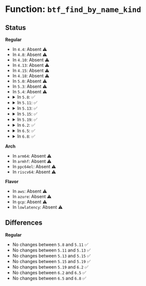 # Function: <code>btf_find_by_name_kind</code>

## Status
<b>Regular</b>
<ul>
<li>
In <code>4.4</code>: Absent ⚠️
</li>
<li>
In <code>4.8</code>: Absent ⚠️
</li>
<li>
In <code>4.10</code>: Absent ⚠️
</li>
<li>
In <code>4.13</code>: Absent ⚠️
</li>
<li>
In <code>4.15</code>: Absent ⚠️
</li>
<li>
In <code>4.18</code>: Absent ⚠️
</li>
<li>
In <code>5.0</code>: Absent ⚠️
</li>
<li>
In <code>5.3</code>: Absent ⚠️
</li>
<li>
In <code>5.4</code>: Absent ⚠️
</li>
<li>
<details>
<summary>In <code>5.8</code>: ✅</summary>

```c
s32 btf_find_by_name_kind(const struct btf *btf, const char *name, u8 kind);
```

**Collision:** Unique Global

**Inline:** No

**Transformation:** False

**Instances:**

```
In kernel/bpf/btf.c (ffffffff81222d90)
Location: kernel/bpf/btf.c:385
Inline: False
Direct callers:
  - kernel/bpf/bpf_struct_ops.c:bpf_struct_ops_init
  - kernel/bpf/bpf_struct_ops.c:bpf_struct_ops_init
  - kernel/bpf/bpf_struct_ops.c:bpf_struct_ops_init
  - net/ipv4/bpf_tcp_ca.c:bpf_tcp_ca_init
  - net/ipv4/bpf_tcp_ca.c:bpf_tcp_ca_init
```
**Symbols:**

```
ffffffff81222d90-ffffffff81222e1f: btf_find_by_name_kind (STB_GLOBAL)
```
</details>
</li>
<li>
<details>
<summary>In <code>5.11</code>: ✅</summary>

```c
s32 btf_find_by_name_kind(const struct btf *btf, const char *name, u8 kind);
```

**Collision:** Unique Global

**Inline:** No

**Transformation:** False

**Instances:**

```
In kernel/bpf/btf.c (ffffffff81227f50)
Location: kernel/bpf/btf.c:473
Inline: False
Direct callers:
  - kernel/bpf/verifier.c:check_pseudo_btf_id
  - kernel/bpf/btf.c:btf_parse_vmlinux
  - kernel/bpf/bpf_struct_ops.c:bpf_struct_ops_init
  - kernel/bpf/bpf_struct_ops.c:bpf_struct_ops_init
  - kernel/bpf/bpf_struct_ops.c:bpf_struct_ops_init
  - net/ipv4/bpf_tcp_ca.c:bpf_tcp_ca_init
  - net/ipv4/bpf_tcp_ca.c:bpf_tcp_ca_init
```
**Symbols:**

```
ffffffff81227f50-ffffffff81228033: btf_find_by_name_kind (STB_GLOBAL)
```
</details>
</li>
<li>
<details>
<summary>In <code>5.13</code>: ✅</summary>

```c
s32 btf_find_by_name_kind(const struct btf *btf, const char *name, u8 kind);
```

**Collision:** Unique Global

**Inline:** No

**Transformation:** False

**Instances:**

```
In kernel/bpf/btf.c (ffffffff8122ca60)
Location: kernel/bpf/btf.c:474
Inline: False
Direct callers:
  - kernel/bpf/btf.c:btf_parse_vmlinux
  - kernel/bpf/bpf_struct_ops.c:bpf_struct_ops_init
  - kernel/bpf/bpf_struct_ops.c:bpf_struct_ops_init
  - kernel/bpf/bpf_struct_ops.c:bpf_struct_ops_init
  - net/ipv4/bpf_tcp_ca.c:bpf_tcp_ca_init
  - net/ipv4/bpf_tcp_ca.c:bpf_tcp_ca_init
```
**Symbols:**

```
ffffffff8122ca60-ffffffff8122cb40: btf_find_by_name_kind (STB_GLOBAL)
```
</details>
</li>
<li>
<details>
<summary>In <code>5.15</code>: ✅</summary>

```c
s32 btf_find_by_name_kind(const struct btf *btf, const char *name, u8 kind);
```

**Collision:** Unique Global

**Inline:** No

**Transformation:** False

**Instances:**

```
In kernel/bpf/btf.c (ffffffff812653c0)
Location: kernel/bpf/btf.c:474
Inline: False
Direct callers:
  - kernel/bpf/btf.c:bpf_btf_find_by_name_kind
  - kernel/bpf/btf.c:bpf_btf_find_by_name_kind
  - kernel/bpf/btf.c:btf_parse_vmlinux
  - kernel/bpf/bpf_struct_ops.c:bpf_struct_ops_init
  - kernel/bpf/bpf_struct_ops.c:bpf_struct_ops_init
  - kernel/bpf/bpf_struct_ops.c:bpf_struct_ops_init
  - net/ipv4/bpf_tcp_ca.c:bpf_tcp_ca_init
  - net/ipv4/bpf_tcp_ca.c:bpf_tcp_ca_init
```
**Symbols:**

```
ffffffff812653c0-ffffffff812654a0: btf_find_by_name_kind (STB_GLOBAL)
```
</details>
</li>
<li>
<details>
<summary>In <code>5.19</code>: ✅</summary>

```c
s32 btf_find_by_name_kind(const struct btf *btf, const char *name, u8 kind);
```

**Collision:** Unique Global

**Inline:** No

**Transformation:** False

**Instances:**

```
In kernel/bpf/btf.c (ffffffff812b1410)
Location: kernel/bpf/btf.c:517
Inline: False
Direct callers:
  - kernel/bpf/btf.c:bpf_find_btf_id
  - kernel/bpf/btf.c:bpf_find_btf_id
  - kernel/bpf/bpf_struct_ops.c:bpf_struct_ops_init
  - kernel/bpf/bpf_struct_ops.c:bpf_struct_ops_init
  - kernel/bpf/bpf_struct_ops.c:bpf_struct_ops_init
  - net/bpf/bpf_dummy_struct_ops.c:bpf_dummy_ops_btf_struct_access
  - net/ipv4/bpf_tcp_ca.c:bpf_tcp_ca_init
  - net/ipv4/bpf_tcp_ca.c:bpf_tcp_ca_init
```
**Symbols:**

```
ffffffff812b1410-ffffffff812b1524: btf_find_by_name_kind (STB_GLOBAL)
```
</details>
</li>
<li>
<details>
<summary>In <code>6.2</code>: ✅</summary>

```c
s32 btf_find_by_name_kind(const struct btf *btf, const char *name, u8 kind);
```

**Collision:** Unique Global

**Inline:** No

**Transformation:** False

**Instances:**

```
In kernel/bpf/btf.c (ffffffff81311620)
Location: kernel/bpf/btf.c:512
Inline: False
Direct callers:
  - kernel/bpf/verifier.c:bpf_check
  - kernel/bpf/btf.c:bpf_find_btf_id
  - kernel/bpf/btf.c:bpf_find_btf_id
  - kernel/bpf/bpf_struct_ops.c:bpf_struct_ops_init
  - kernel/bpf/bpf_struct_ops.c:bpf_struct_ops_init
  - kernel/bpf/bpf_struct_ops.c:bpf_struct_ops_init
  - net/bpf/bpf_dummy_struct_ops.c:bpf_dummy_ops_btf_struct_access
  - net/ipv4/bpf_tcp_ca.c:bpf_tcp_ca_init
  - net/ipv4/bpf_tcp_ca.c:bpf_tcp_ca_init
```
**Symbols:**

```
ffffffff81311620-ffffffff81311734: btf_find_by_name_kind (STB_GLOBAL)
```
</details>
</li>
<li>
<details>
<summary>In <code>6.5</code>: ✅</summary>

```c
s32 btf_find_by_name_kind(const struct btf *btf, const char *name, u8 kind);
```

**Collision:** Unique Global

**Inline:** No

**Transformation:** False

**Instances:**

```
In kernel/bpf/btf.c (ffffffff81341000)
Location: kernel/bpf/btf.c:535
Inline: False
Direct callers:
  - kernel/trace/trace_probe.c:find_btf_func_proto
  - kernel/bpf/btf.c:btf_nested_type_is_trusted
  - kernel/bpf/btf.c:bpf_find_btf_id
  - kernel/bpf/btf.c:bpf_find_btf_id
  - kernel/bpf/bpf_struct_ops.c:bpf_struct_ops_init
  - kernel/bpf/bpf_struct_ops.c:bpf_struct_ops_init
  - kernel/bpf/bpf_struct_ops.c:bpf_struct_ops_init
  - net/bpf/bpf_dummy_struct_ops.c:bpf_dummy_ops_btf_struct_access
  - net/ipv4/bpf_tcp_ca.c:bpf_tcp_ca_init
  - net/ipv4/bpf_tcp_ca.c:bpf_tcp_ca_init
```
**Symbols:**

```
ffffffff81341000-ffffffff81341114: btf_find_by_name_kind (STB_GLOBAL)
```
</details>
</li>
<li>
<details>
<summary>In <code>6.8</code>: ✅</summary>

```c
s32 btf_find_by_name_kind(const struct btf *btf, const char *name, u8 kind);
```

**Collision:** Unique Global

**Inline:** No

**Transformation:** False

**Instances:**

```
In kernel/bpf/btf.c (ffffffff81367610)
Location: kernel/bpf/btf.c:536
Inline: False
Direct callers:
  - kernel/bpf/verifier.c:bpf_find_exception_callback_insn_off
  - kernel/bpf/btf.c:btf_nested_type_is_trusted
  - kernel/bpf/btf.c:bpf_find_btf_id
  - kernel/bpf/btf.c:bpf_find_btf_id
  - kernel/bpf/bpf_struct_ops.c:bpf_struct_ops_init
  - kernel/bpf/bpf_struct_ops.c:bpf_struct_ops_init
  - kernel/bpf/bpf_struct_ops.c:bpf_struct_ops_init
  - net/bpf/bpf_dummy_struct_ops.c:bpf_dummy_ops_btf_struct_access
  - net/ipv4/bpf_tcp_ca.c:bpf_tcp_ca_init
  - net/ipv4/bpf_tcp_ca.c:bpf_tcp_ca_init
```
**Symbols:**

```
ffffffff81367610-ffffffff81367724: btf_find_by_name_kind (STB_GLOBAL)
```
</details>
</li>
</ul>
<b>Arch</b>
<ul>
<li>
In <code>arm64</code>: Absent ⚠️
</li>
<li>
In <code>armhf</code>: Absent ⚠️
</li>
<li>
In <code>ppc64el</code>: Absent ⚠️
</li>
<li>
In <code>riscv64</code>: Absent ⚠️
</li>
</ul>
<b>Flavor</b>
<ul>
<li>
In <code>aws</code>: Absent ⚠️
</li>
<li>
In <code>azure</code>: Absent ⚠️
</li>
<li>
In <code>gcp</code>: Absent ⚠️
</li>
<li>
In <code>lowlatency</code>: Absent ⚠️
</li>
</ul>

## Differences
<b>Regular</b>
<ul>
<li>
No changes between <code>5.8</code> and <code>5.11</code> ✅
</li>
<li>
No changes between <code>5.11</code> and <code>5.13</code> ✅
</li>
<li>
No changes between <code>5.13</code> and <code>5.15</code> ✅
</li>
<li>
No changes between <code>5.15</code> and <code>5.19</code> ✅
</li>
<li>
No changes between <code>5.19</code> and <code>6.2</code> ✅
</li>
<li>
No changes between <code>6.2</code> and <code>6.5</code> ✅
</li>
<li>
No changes between <code>6.5</code> and <code>6.8</code> ✅
</li>
</ul>
